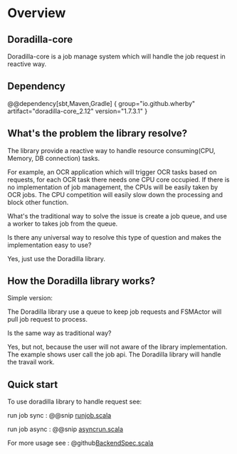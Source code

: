 # Overview

## Doradilla-core 

Doradilla-core is a job manage system which will handle the job request in reactive way.

## Dependency

@@dependency[sbt,Maven,Gradle] {
  group="io.github.wherby"
  artifact="doradilla-core_2.12"
  version="1.7.3.1"
}


## What's the problem the library resolve?

The library provide a reactive way to handle resource consuming(CPU, Memory, DB connection) tasks.

For example, an OCR application which will trigger OCR tasks based on requests, for each OCR task there needs one CPU core occupied. If there is no implementation of job management, the CPUs will be easily taken by OCR jobs. The CPU competition will easily slow down the processing and block other function.

What's the traditional way to solve the issue is create a job queue, and use a worker to takes job from the queue.

Is there any universal way to resolve this type of question and makes the implementation easy to use? 

Yes, just use the Doradilla library.



## How the Doradilla library works?

Simple version: 

The Doradilla library use a queue to keep job requests and FSMActor will pull job request to process.  

Is the same way as traditional way?

Yes, but not, because the user will not aware of the library implementation. The example shows user call the job api. The Doradilla library will handle the travail work.


## Quick start

To use doradilla library to handle request see:

run job sync
: @@snip [runjob.scala](/docs/src/main/scala/runjob.md)

run job async
: @@snip [asyncrun.scala](/docs/src/main/scala/asyncrun.md)


For more usage see : 
@github[BackendSpec.scala](/doradilla-core/src/test/scala/app/BackendSpec.scala)